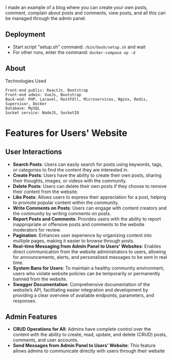 I made an example of a blog where you can create your own posts, comment, complain about posts and comments, view posts, and all this can be managed through the admin panel.
<h2>Deployment</h2>
<ul>
  <li>Start script "setup.sh" command: <code>/bin/bash/setup.sh</code> and wait</li>
  <li>For other runs, enter the command: <code>docker-compose up -d</code></li>
</ul>
<h2>About</h2>

Technologies Used

    Front-end public: ReactJs, Bootstrap
    Front-end admin: VueJs, Bootstrap
    Back-end: PHP, Laravel, RestFUll, Microservices, Nginx, Redis, Supervisor, Docker
    Database: MySQL
    Socket service: NodeJS, SocketIO
    
# Features for Users' Website

## User Interactions

- **Search Posts**: Users can easily search for posts using keywords, tags, or categories to find the content they are interested in.
- **Create Posts**: Users have the ability to create their own posts, sharing their thoughts, images, or videos with the community.
- **Delete Posts**: Users can delete their own posts if they choose to remove their content from the website.
- **Like Posts**: Allows users to express their appreciation for a post, helping to promote popular content within the community.
- **Write Comments on Posts**: Users can engage with content creators and the community by writing comments on posts.
- **Report Posts and Comments**: Provides users with the ability to report inappropriate or offensive posts and comments to the website moderators for review.
- **Pagination**: Enhances user experience by organizing content into multiple pages, making it easier to browse through posts.
- **Real-time Messaging from Admin Panel to Users' Websites**: Enables direct communication from the website administrators to users, allowing for announcements, alerts, and personalized messages to be sent in real time.
- **System Bans for Users**: To maintain a healthy community environment, users who violate website policies can be temporarily or permanently banned from the website.
- **Swagger Documentation**: Comprehensive documentation of the website’s API, facilitating easier integration and development by providing a clear overview of available endpoints, parameters, and responses.

## Admin Features

- **CRUD Operations for All**: Admins have complete control over the content with the ability to create, read, update, and delete (CRUD) posts, comments, and user accounts.
- **Send Messages from Admin Panel to Users' Website**: This feature allows admins to communicate directly with users through their website


    

